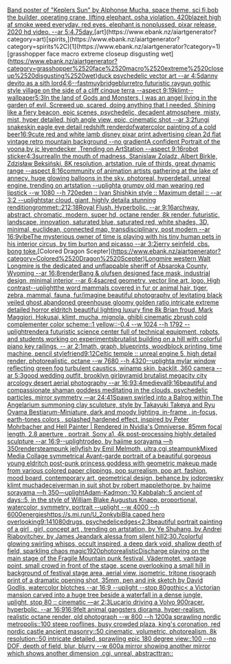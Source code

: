 [Band poster of "Keplers Sun" by Alphonse Mucha,  space theme, sci fi,](https://www.ebank.nz/aiartgenerator?category=Band%2520poster%2520of%2520%22Keplers%2520Sun%22%2520by%2520Alphonse%2520Mucha%2C%2520%2520space%2520theme%2C%2520sci%2520fi%2C)[bob the builder, operating crane, lifting elephant. osha violation. 420blazeit high af smoke weed everyday. red eyes. elephant is nonplussed. pixar release, 2020 hd video. --ar 5:4](https://www.ebank.nz/aiartgenerator?category=bob%2520the%2520builder%2C%2520operating%2520crane%2C%2520lifting%2520elephant.%2520osha%2520violation.%2520420blazeit%2520high%2520af%2520smoke%2520weed%2520everyday.%2520red%2520eyes.%2520elephant%2520is%2520nonplussed.%2520pixar%2520release%2C%25202020%2520hd%2520video.%2520--ar%25205%3A4)[.75](https://www.ebank.nz/aiartgenerator?category=.75)[day.](https://www.ebank.nz/aiartgenerator?category=day.)[art](https://www.ebank.nz/aiartgenerator?category=art)[spirits,](https://www.ebank.nz/aiartgenerator?category=spirits%2C)[1](https://www.ebank.nz/aiartgenerator?category=1)[grasshopper face macro extreme closeup disgusting wet](https://www.ebank.nz/aiartgenerator?category=grasshopper%2520face%2520macro%2520extreme%2520closeup%2520disgusting%2520wet)[duck psychedelic vector art --ar 4:5](https://www.ebank.nz/aiartgenerator?category=duck%2520psychedelic%2520vector%2520art%2520--ar%25204%3A5)[danny devito as a sith lord](https://www.ebank.nz/aiartgenerator?category=danny%2520devito%2520as%2520a%2520sith%2520lord)[4:6](https://www.ebank.nz/aiartgenerator?category=4%3A6)[--fast](https://www.ebank.nz/aiartgenerator?category=--fast)[muybridge](https://www.ebank.nz/aiartgenerator?category=muybridge)[blur](https://www.ebank.nz/aiartgenerator?category=blur)[retro futuristic raygun gothic style village on the side of a cliff  cinque terra --aspect 9:19](https://www.ebank.nz/aiartgenerator?category=retro%2520futuristic%2520raygun%2520gothic%2520style%2520village%2520on%2520the%2520side%2520of%2520a%2520cliff%2520%2520cinque%2520terra%2520--aspect%25209%3A19)[klimt](https://www.ebank.nz/aiartgenerator?category=klimt)[--wallpaper](https://www.ebank.nz/aiartgenerator?category=--wallpaper)[5:3](https://www.ebank.nz/aiartgenerator?category=5%3A3)[In the land of Gods and Monsters, I was an angel living in the garden of evil, Screwed up, scared, doing anything that I needed, Shining like a fiery beacon, epic scenes, psychedelic, decadent atmosphere, misty, mist, hyper detailed, high angle view, epic, cinematic shot --ar 3:2](https://www.ebank.nz/aiartgenerator?category=In%2520the%2520land%2520of%2520Gods%2520and%2520Monsters%2C%2520I%2520was%2520an%2520angel%2520living%2520in%2520the%2520garden%2520of%2520evil%2C%2520Screwed%2520up%2C%2520scared%2C%2520doing%2520anything%2520that%2520I%2520needed%2C%2520Shining%2520like%2520a%2520fiery%2520beacon%2C%2520epic%2520scenes%2C%2520psychedelic%2C%2520decadent%2520atmosphere%2C%2520misty%2C%2520mist%2C%2520hyper%2520detailed%2C%2520high%2520angle%2520view%2C%2520epic%2C%2520cinematic%2520shot%2520--ar%25203%3A2)[fungi snakeskin eagle eye detail redshift render](https://www.ebank.nz/aiartgenerator?category=fungi%2520snakeskin%2520eagle%2520eye%2520detail%2520redshift%2520render)[dof](https://www.ebank.nz/aiartgenerator?category=dof)[watercolor painting of a cold beer](https://www.ebank.nz/aiartgenerator?category=watercolor%2520painting%2520of%2520a%2520cold%2520beer)[16:9](https://www.ebank.nz/aiartgenerator?category=16%3A9)[cute red and white lamb disney pixar print advertising clean 2d flat vintage retro mountain background --no gradient](https://www.ebank.nz/aiartgenerator?category=cute%2520red%2520and%2520white%2520lamb%2520disney%2520pixar%2520print%2520advertising%2520clean%25202d%2520flat%2520vintage%2520retro%2520mountain%2520background%2520--no%2520gradient)[A confident Portrait of the yoona,by jc leyendecker ,Trending on ArtStation --aspect 9:16](https://www.ebank.nz/aiartgenerator?category=A%2520confident%2520Portrait%2520of%2520the%2520yoona%2Cby%2520jc%2520leyendecker%2520%2CTrending%2520on%2520ArtStation%2520--aspect%25209%3A16)[robot sticker](https://www.ebank.nz/aiartgenerator?category=robot%2520sticker)[4:3](https://www.ebank.nz/aiartgenerator?category=4%3A3)[surreal](https://www.ebank.nz/aiartgenerator?category=surreal)[In the mouth of madness, Stanislaw Zoladz, Albert Birkle, Zdzisław Beksiński, 8K resolution, artstation, rule of thirds, great dynamic range --aspect 8:16](https://www.ebank.nz/aiartgenerator?category=In%2520the%2520mouth%2520of%2520madness%2C%2520Stanislaw%2520Zoladz%2C%2520Albert%2520Birkle%2C%2520Zdzis%C5%82aw%2520Beksi%C5%84ski%2C%25208K%2520resolution%2C%2520artstation%2C%2520rule%2520of%2520thirds%2C%2520great%2520dynamic%2520range%2520--aspect%25208%3A16)[community of animation artists gathering at the lake of annecy. huge glowing balloons in the sky. photoreal. hyperdetail. unreal engine. trending on artstation --uplight](https://www.ebank.nz/aiartgenerator?category=community%2520of%2520animation%2520artists%2520gathering%2520at%2520the%2520lake%2520of%2520annecy.%2520huge%2520glowing%2520balloons%2520in%2520the%2520sky.%2520photoreal.%2520hyperdetail.%2520unreal%2520engine.%2520trending%2520on%2520artstation%2520--uplight)[a grumpy old man wearing red lipstick --w 1080 --h 720](https://www.ebank.nz/aiartgenerator?category=a%2520grumpy%2520old%2520man%2520wearing%2520red%2520lipstick%2520--w%25201080%2520--h%2520720)[eden :: Ivan Shishkin style :: Maximum detail :: --ar 3:2 --uplight](https://www.ebank.nz/aiartgenerator?category=eden%2520%3A%3A%2520Ivan%2520Shishkin%2520style%2520%3A%3A%2520Maximum%2520detail%2520%3A%3A%2520--ar%25203%3A2%2520--uplight)[star cloud, giant, highly detail](https://www.ebank.nz/aiartgenerator?category=star%2520cloud%2C%2520giant%2C%2520highly%2520detail)[a stunning rendition](https://www.ebank.nz/aiartgenerator?category=a%2520stunning%2520rendition)[grommet::2](https://www.ebank.nz/aiartgenerator?category=grommet%3A%3A2)[](https://www.ebank.nz/aiartgenerator?category=)[12:18](https://www.ebank.nz/aiartgenerator?category=12%3A18)[Royal Flush.  Hyperbolic.  --ar 9:16](https://www.ebank.nz/aiartgenerator?category=Royal%2520Flush.%2520%2520Hyperbolic.%2520%2520--ar%25209%3A16)[archway, abstract, chromatic, modern, super hd, octane render, 8k render, futuristic, landscape, innovation, saturated blue, saturated red, white shades, 3D, minimal, euclidean, connected map, transdisciplinary, post modern --ar 16:9](https://www.ebank.nz/aiartgenerator?category=archway%2C%2520abstract%2C%2520chromatic%2C%2520modern%2C%2520super%2520hd%2C%2520octane%2520render%2C%25208k%2520render%2C%2520futuristic%2C%2520landscape%2C%2520innovation%2C%2520saturated%2520blue%2C%2520saturated%2520red%2C%2520white%2520shades%2C%25203D%2C%2520minimal%2C%2520euclidean%2C%2520connected%2520map%2C%2520transdisciplinary%2C%2520post%2520modern%2520--ar%252016%3A9)[vibe](https://www.ebank.nz/aiartgenerator?category=vibe)[The mysterious owner of time is playing with his tiny human pets in his interior circus, by tim burton and picasso --ar 3:2](https://www.ebank.nz/aiartgenerator?category=The%2520mysterious%2520owner%2520of%2520time%2520is%2520playing%2520with%2520his%2520tiny%2520human%2520pets%2520in%2520his%2520interior%2520circus%2C%2520by%2520tim%2520burton%2520and%2520picasso%2520--ar%25203%3A2)[jerry seinfeld, cbs. bong toke.](https://www.ebank.nz/aiartgenerator?category=jerry%2520seinfeld%2C%2520cbs.%2520bong%2520toke.)[Colored Dragon Scepter](https://www.ebank.nz/aiartgenerator?category=Colored%2520Dragon%2520Scepter)[Longmire western Walt Longmire is the dedicated and unflappable sheriff of Absaroka County, Wyoming --ar 16:8](https://www.ebank.nz/aiartgenerator?category=Longmire%2520western%2520Walt%2520Longmire%2520is%2520the%2520dedicated%2520and%2520unflappable%2520sheriff%2520of%2520Absaroka%2520County%2C%2520Wyoming%2520--ar%252016%3A8)[render](https://www.ebank.nz/aiartgenerator?category=render)[Bang & olufsen designed face mask, industrial design, minimal interior --ar 6:4](https://www.ebank.nz/aiartgenerator?category=Bang%2520%26%2520olufsen%2520designed%2520face%2520mask%2C%2520industrial%2520design%2C%2520minimal%2520interior%2520--ar%25206%3A4)[sacred geometry, vector line art, logo, High contrast](https://www.ebank.nz/aiartgenerator?category=sacred%2520geometry%2C%2520vector%2520line%2520art%2C%2520logo%2C%2520High%2520contrast)[--uplight](https://www.ebank.nz/aiartgenerator?category=--uplight)[the word mammals covered in fur or animal hair, tiger, zebra, mammal, fauna, fur](https://www.ebank.nz/aiartgenerator?category=the%2520word%2520mammals%2520covered%2520in%2520fur%2520or%2520animal%2520hair%2C%2520tiger%2C%2520zebra%2C%2520mammal%2C%2520fauna%2C%2520fur)[/imagine beautiful photography of levitating black veiled ghost abandoned greenhouse gloomy golden ratio intricate extreme detailed horror eldritch beautiful lighting luxury fine 8k Brian froud, Mark Maggiori, Hokusai, klimt, mucha, mignola, ghibli cinematic zbrush cold complementer color scheme::1 yellow::-0.4 --w 1024 --h 1792 --uplight](https://www.ebank.nz/aiartgenerator?category=/imagine%2520beautiful%2520photography%2520of%2520levitating%2520black%2520veiled%2520ghost%2520abandoned%2520greenhouse%2520gloomy%2520golden%2520ratio%2520intricate%2520extreme%2520detailed%2520horror%2520eldritch%2520beautiful%2520lighting%2520luxury%2520fine%25208k%2520Brian%2520froud%2C%2520Mark%2520Maggiori%2C%2520Hokusai%2C%2520klimt%2C%2520mucha%2C%2520mignola%2C%2520ghibli%2520cinematic%2520zbrush%2520cold%2520complementer%2520color%2520scheme%3A%3A1%2520yellow%3A%3A-0.4%2520--w%25201024%2520--h%25201792%2520--uplight)[render](https://www.ebank.nz/aiartgenerator?category=render)[a futuristic science center full of technical equipment, robots, and students working on experiments](https://www.ebank.nz/aiartgenerator?category=a%2520futuristic%2520science%2520center%2520full%2520of%2520technical%2520equipment%2C%2520robots%2C%2520and%2520students%2520working%2520on%2520experiments)[brutalist building on a hill with colorful piano key railings, -- ar 2:1](https://www.ebank.nz/aiartgenerator?category=brutalist%2520building%2520on%2520a%2520hill%2520with%2520colorful%2520piano%2520key%2520railings%2C%2520--%2520ar%25202%3A1)[math, graph, blueprints, woodblock printing, time machine, pencil style](https://www.ebank.nz/aiartgenerator?category=math%2C%2520graph%2C%2520blueprints%2C%2520woodblock%2520printing%2C%2520time%2520machine%2C%2520pencil%2520style)[friend](https://www.ebank.nz/aiartgenerator?category=friend)[9:12](https://www.ebank.nz/aiartgenerator?category=9%3A12)[Celtic temple :: unreal engine 5, high detail render, photorealistic, octane --w 7680 --h 4320](https://www.ebank.nz/aiartgenerator?category=Celtic%2520temple%2520%3A%3A%2520unreal%2520engine%25205%2C%2520high%2520detail%2520render%2C%2520photorealistic%2C%2520octane%2520--w%25207680%2520--h%25204320)[--uplight](https://www.ebank.nz/aiartgenerator?category=--uplight)[a mylar window reflecting green fog turbulent caustics, winamp skin, backlit, 360 camera --ar 5:3](https://www.ebank.nz/aiartgenerator?category=a%2520mylar%2520window%2520reflecting%2520green%2520fog%2520turbulent%2520caustics%2C%2520winamp%2520skin%2C%2520backlit%2C%2520360%2520camera%2520--ar%25205%3A3)[good wedding outfit, brooklyn girl](https://www.ebank.nz/aiartgenerator?category=good%2520wedding%2520outfit%2C%2520brooklyn%2520girl)[pyramid brutalist megacity city arcology desert aerial photography --ar 16:9](https://www.ebank.nz/aiartgenerator?category=pyramid%2520brutalist%2520megacity%2520city%2520arcology%2520desert%2520aerial%2520photography%2520--ar%252016%3A9)[3:4](https://www.ebank.nz/aiartgenerator?category=3%3A4)[medieval](https://www.ebank.nz/aiartgenerator?category=medieval)[9:16](https://www.ebank.nz/aiartgenerator?category=9%3A16)[beautiful and compassionate shaman goddess meditating in the clouds, psychedelic particles, mirror symmetry —ar 24:41](https://www.ebank.nz/aiartgenerator?category=beautiful%2520and%2520compassionate%2520shaman%2520goddess%2520meditating%2520in%2520the%2520clouds%2C%2520psychedelic%2520particles%2C%2520mirror%2520symmetry%2520%E2%80%94ar%252024%3A41)[Spawn swirled into a Balrog within The Angelarium summoning clay sculpture, style by Takayuki Takeya and Ryu Oyama Bestiarum-Miniature, dark and moody lighting, in-frame , in-focus, earth-tones colors , splashed hardened effect, inspired by Peter Mohrbacher and Hell Painter | Rendered in Nvidia's Omniverse, 85mm focal length, 2.8 aperture , portrait, Sony a1, 4k post-processing highly detailed sculpture --ar 16:9](https://www.ebank.nz/aiartgenerator?category=Spawn%2520swirled%2520into%2520a%2520Balrog%2520within%2520The%2520Angelarium%2520summoning%2520clay%2520sculpture%2C%2520style%2520by%2520Takayuki%2520Takeya%2520and%2520Ryu%2520Oyama%2520Bestiarum-Miniature%2C%2520dark%2520and%2520moody%2520lighting%2C%2520in-frame%2520%2C%2520in-focus%2C%2520earth-tones%2520colors%2520%2C%2520splashed%2520hardened%2520effect%2C%2520inspired%2520by%2520Peter%2520Mohrbacher%2520and%2520Hell%2520Painter%2520%7C%2520Rendered%2520in%2520Nvidia%27s%2520Omniverse%2C%252085mm%2520focal%2520length%2C%25202.8%2520aperture%2520%2C%2520portrait%2C%2520Sony%2520a1%2C%25204k%2520post-processing%2520highly%2520detailed%2520sculpture%2520--ar%252016%3A9)[--uplight](https://www.ebank.nz/aiartgenerator?category=--uplight)[rodeo, by hajime sorayama —h 350](https://www.ebank.nz/aiartgenerator?category=rodeo%2C%2520by%2520hajime%2520sorayama%2520%E2%80%94h%2520350)[render](https://www.ebank.nz/aiartgenerator?category=render)[steampunk jellyfish by Emil Melmoth, ultra,cgi,steampunk](https://www.ebank.nz/aiartgenerator?category=steampunk%2520jellyfish%2520by%2520Emil%2520Melmoth%2C%2520ultra%2Ccgi%2Csteampunk)[Mixed Media Collage symmetrical Avant-garde portrait of a beautiful gorgeous young eldritch post-punk princess goddess with geometric makeup made from various colored paper clippings, pop surrealism, pop art, fashion, mood board, contemporary art, geometrical design, behance by jodorowsky klimt mucha](https://www.ebank.nz/aiartgenerator?category=Mixed%2520Media%2520Collage%2520symmetrical%2520Avant-garde%2520portrait%2520of%2520a%2520beautiful%2520gorgeous%2520young%2520eldritch%2520post-punk%2520princess%2520goddess%2520with%2520geometric%2520makeup%2520made%2520from%2520various%2520colored%2520paper%2520clippings%2C%2520pop%2520surrealism%2C%2520pop%2520art%2C%2520fashion%2C%2520mood%2520board%2C%2520contemporary%2520art%2C%2520geometrical%2520design%2C%2520behance%2520by%2520jodorowsky%2520klimt%2520mucha)[deceiver](https://www.ebank.nz/aiartgenerator?category=deceiver)[man in suit shot by robert mapplethorpe, by hajime sorayama —h 350](https://www.ebank.nz/aiartgenerator?category=man%2520in%2520suit%2520shot%2520by%2520robert%2520mapplethorpe%2C%2520by%2520hajime%2520sorayama%2520%E2%80%94h%2520350)[—uplight](https://www.ebank.nz/aiartgenerator?category=%E2%80%94uplight)[Adam-Kadmon::10 Kabbalah::5 ancient of days::5, in the style of William Blake Augustus Knapp, proportional, watercolor, symmetry, portrait --uplight --w 4000 --h 6000](https://www.ebank.nz/aiartgenerator?category=Adam-Kadmon%3A%3A10%2520Kabbalah%3A%3A5%2520ancient%2520of%2520days%3A%3A5%2C%2520in%2520the%2520style%2520of%2520William%2520Blake%2520Augustus%2520Knapp%2C%2520proportional%2C%2520watercolor%2C%2520symmetry%2C%2520portrait%2520--uplight%2520--w%25204000%2520--h%25206000)[energies](https://www.ebank.nz/aiartgenerator?category=energies)[<https://s.mj.run/U_2onkybiBI>](https://www.ebank.nz/aiartgenerator?category=%3Chttps%3A//s.mj.run/U_2onkybiBI%3E)[a caped hero overlooking](https://www.ebank.nz/aiartgenerator?category=a%2520caped%2520hero%2520overlooking)[9:14](https://www.ebank.nz/aiartgenerator?category=9%3A14)[1080](https://www.ebank.nz/aiartgenerator?category=1080)[drugs, psychedelic](https://www.ebank.nz/aiartgenerator?category=drugs%2C%2520psychedelic)[edges](https://www.ebank.nz/aiartgenerator?category=edges)[<2:3](https://www.ebank.nz/aiartgenerator?category=%3C2%3A3)[beautiful portrait painting of a girl , girl, concept art , trending on artstation, by Ye Shuhang, by Andrei Riabovitchev, by James Jean](https://www.ebank.nz/aiartgenerator?category=beautiful%2520portrait%2520painting%2520of%2520a%2520girl%2520%2C%2520girl%2C%2520concept%2520art%2520%2C%2520trending%2520on%2520artstation%2C%2520by%2520Ye%2520Shuhang%2C%2520by%2520Andrei%2520Riabovitchev%2C%2520by%2520James%2520Jean)[dark alessa from silent hill](https://www.ebank.nz/aiartgenerator?category=dark%2520alessa%2520from%2520silent%2520hill)[2:3](https://www.ebank.nz/aiartgenerator?category=2%3A3)[0.7](https://www.ebank.nz/aiartgenerator?category=0.7)[colorful glowing swirling whisps, occult inspired, a deep dark void, shallow depth of field, sparkling chaos magic](https://www.ebank.nz/aiartgenerator?category=colorful%2520glowing%2520swirling%2520whisps%2C%2520occult%2520inspired%2C%2520a%2520deep%2520dark%2520void%2C%2520shallow%2520depth%2520of%2520field%2C%2520sparkling%2520chaos%2520magic)[1920](https://www.ebank.nz/aiartgenerator?category=1920)[photorealistic](https://www.ebank.nz/aiartgenerator?category=photorealistic)[Discharge playing on the main stage of the Fragile Mountain punk festival, Vädermotet, vantage point, small crowd in front of the stage, scene overlooking a small hill in background of festival stage area, aerial view, isometric, tritone risograph print of a dramatic opening shot, 35mm, pen and ink sketch by David Godlis, watercolor blotches --ar 16:9 --uplight --stop 80](https://www.ebank.nz/aiartgenerator?category=Discharge%2520playing%2520on%2520the%2520main%2520stage%2520of%2520the%2520Fragile%2520Mountain%2520punk%2520festival%2C%2520V%C3%A4dermotet%2C%2520vantage%2520point%2C%2520small%2520crowd%2520in%2520front%2520of%2520the%2520stage%2C%2520scene%2520overlooking%2520a%2520small%2520hill%2520in%2520background%2520of%2520festival%2520stage%2520area%2C%2520aerial%2520view%2C%2520isometric%2C%2520tritone%2520risograph%2520print%2520of%2520a%2520dramatic%2520opening%2520shot%2C%252035mm%2C%2520pen%2520and%2520ink%2520sketch%2520by%2520David%2520Godlis%2C%2520watercolor%2520blotches%2520--ar%252016%3A9%2520--uplight%2520--stop%252080)[gothic](https://www.ebank.nz/aiartgenerator?category=gothic)[< a Victorian mansion carved into a huge tree beside a waterfall in a dense jungle, uplight, stop 80 :: cinematic —ar 2:3](https://www.ebank.nz/aiartgenerator?category=%3C%2520a%2520Victorian%2520mansion%2520carved%2520into%2520a%2520huge%2520tree%2520beside%2520a%2520waterfall%2520in%2520a%2520dense%2520jungle%2C%2520uplight%2C%2520stop%252080%2520%3A%3A%2520cinematic%2520%E2%80%94ar%25202%3A3)[Lucario driving a Volvo 900](https://www.ebank.nz/aiartgenerator?category=Lucario%2520driving%2520a%2520Volvo%2520900)[racer.  hyperbolic.  --ar 16:9](https://www.ebank.nz/aiartgenerator?category=racer.%2520%2520hyperbolic.%2520%2520--ar%252016%3A9)[16:9](https://www.ebank.nz/aiartgenerator?category=16%3A9)[felt animal gangsters diorama, hyper-realism, realistic octane render, old photograph --w 800 --h 1200](https://www.ebank.nz/aiartgenerator?category=felt%2520animal%2520gangsters%2520diorama%2C%2520hyper-realism%2C%2520realistic%2520octane%2520render%2C%2520old%2520photograph%2520--w%2520800%2520--h%25201200)[a sprawling nordic metropolis::100 steep rooflines, busy crowded plaza, king's coronation, red nordic castle ancient masonry::50 cinematic, volumetric, photorealism, 8k resolution::50 intricate detailed, sprawling epic 180 degree view::100 --no DOF, depth of field, blur, blurry --w 600](https://www.ebank.nz/aiartgenerator?category=a%2520sprawling%2520nordic%2520metropolis%3A%3A100%2520steep%2520rooflines%2C%2520busy%2520crowded%2520plaza%2C%2520king%27s%2520coronation%2C%2520red%2520nordic%2520castle%2520ancient%2520masonry%3A%3A50%2520cinematic%2C%2520volumetric%2C%2520photorealism%2C%25208k%2520resolution%3A%3A50%2520intricate%2520detailed%2C%2520sprawling%2520epic%2520180%2520degree%2520view%3A%3A100%2520--no%2520DOF%2C%2520depth%2520of%2520field%2C%2520blur%2C%2520blurry%2520--w%2520600)[a mirror showing another mirror which shows another dimension ,cgi, unreal, abstract](https://www.ebank.nz/aiartgenerator?category=a%2520mirror%2520showing%2520another%2520mirror%2520which%2520shows%2520another%2520dimension%2520%2Ccgi%2C%2520unreal%2C%2520abstract)[tran::](https://www.ebank.nz/aiartgenerator?category=tran%3A%3A)